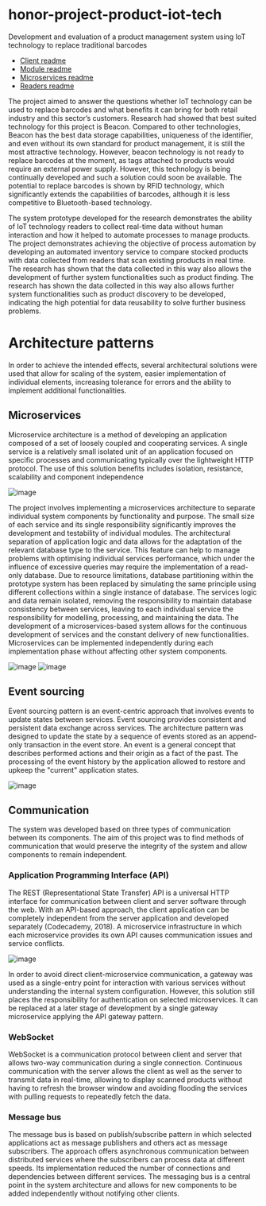 # honor-project-product-iot-tech
Development and evaluation of a product management system using IoT technology to replace traditional barcodes

- [Client readme](./CLIENT/README.md)
- [Module readme](./escore/README.md)
- [Microservices readme](./SERVICES/README.md)
- [Readers readme](./READERS/README.md)

The project aimed to answer the questions whether IoT technology can be used to replace barcodes and what benefits it can bring for both retail industry and this sector’s customers. Research had showed that best suited technology for this project is Beacon. Compared to other technologies, Beacon has the best data storage capabilities, uniqueness of the identifier, and even without its own standard for product management, it is still the most attractive technology. However, beacon technology is not ready to replace barcodes at the moment, as tags attached to products would require an external power supply. However, this technology is being continually developed and such a solution could soon be available. The potential to replace barcodes is shown by RFID technology, which significantly extends the capabilities of barcodes, although it is less competitive to Bluetooth-based technology.

The system prototype developed for the research demonstrates the ability of IoT technology readers to collect real-time data without human interaction and how it helped to automate processes to manage products. The project demonstrates achieving the objective of process automation by developing an automated inventory service to compare stocked products with data collected from readers that scan existing products in real time. The research has shown that the data collected in this way also allows the development of further system functionalities such as product finding. The research has shown the data collected in this way also allows further system functionalities such as product discovery to be developed, indicating the high potential for data reusability to solve further business problems.


# Architecture patterns
In order to achieve the intended effects, several architectural solutions were used that allow for scaling of the system, easier implementation of individual elements, increasing tolerance for errors and the ability to implement additional functionalities.
## Microservices
Microservice architecture is a method of developing an application composed of a set of loosely coupled and cooperating services. A single service is a relatively small isolated unit of an application focused on specific processes and communicating typically over the lightweight HTTP protocol. The use of this solution benefits includes isolation, resistance, scalability and component independence

![image](https://user-images.githubusercontent.com/28375942/136289298-9341e989-9d4e-41a8-93da-be652b34b3e3.png)

The project involves implementing a microservices architecture to separate individual system components by functionality and purpose. The small size of each service and its single responsibility significantly improves the development and testability of individual modules. The architectural separation of application logic and data allows for the adaptation of the relevant database type to the service. This feature can help to manage problems with optimising individual services performance, which under the influence of excessive queries may require the implementation of a read-only database. Due to resource limitations, database partitioning within the prototype system has been replaced by simulating the same principle using different collections within a single instance of database. The services logic and data remain isolated, removing the responsibility to maintain database consistency between services, leaving to each individual service the responsibility for modelling, processing, and maintaining the data. The development of a microservices-based system allows for the continuous development of services and the constant delivery of new functionalities. Microservices can be implemented independently during each implementation phase without affecting other system components. 

![image](https://user-images.githubusercontent.com/28375942/136289367-ef053fce-695e-401c-ad7f-ff606c7dbef0.png)
![image](https://user-images.githubusercontent.com/28375942/136289373-7eb03028-17b1-45a7-b92f-c3f8471ff122.png)

## Event sourcing
Event sourcing pattern is an event-centric approach that involves events to update states between services. Event sourcing provides consistent and persistent data exchange across services. The architecture pattern was designed to update the state by a sequence of events stored as an append-only transaction in the event store. An event is a general concept that describes performed actions and their origin as a fact of the past. The processing of the event history by the application allowed to restore and upkeep the "current" application states. 

![image](https://user-images.githubusercontent.com/28375942/136289419-a2d5e58e-18df-4c6a-b7a6-2fdaebef8df7.png)

## Communication
The system was developed based on three types of communication between its components. The aim of this project was to find methods of communication that would preserve the integrity of the system and allow components to remain independent. 
### Application Programming Interface (API)
The REST (Representational State Transfer) API is a universal HTTP interface for communication between client and server software through the web. With an API-based approach, the client application can be completely independent from the server application and developed separately (Codecademy, 2018). A microservice infrastructure in which each microservice provides its own API causes communication issues and service conflicts. 

![image](https://user-images.githubusercontent.com/28375942/136289444-b7cc3f7b-c34c-4536-a8ec-37d7aa381715.png)

In order to avoid direct client-microservice communication, a gateway was used as a single-entry point for interaction with various services without understanding the internal system configuration. However, this solution still places the responsibility for authentication on selected microservices. It can be replaced at a later stage of development by a single gateway microservice applying the API gateway pattern.
### WebSocket
WebSocket is a communication protocol between client and server that allows two-way communication during a single connection. Continuous communication with the server allows the client as well as the server to transmit data in real-time, allowing to display scanned products without having to refresh the browser window and avoiding flooding the services with pulling requests to repeatedly fetch the data.
### Message bus
The message bus is based on publish/subscribe pattern in which selected applications act as message publishers and others act as message subscribers. The approach offers asynchronous communication between distributed services where the subscribers can process data at different speeds. Its implementation reduced the number of connections and dependencies between different services. The messaging bus is a central point in the system architecture and allows for new components to be added independently without notifying other clients.


